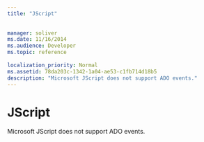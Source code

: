 ```yaml
---
title: "JScript"
 
 
manager: soliver
ms.date: 11/16/2014
ms.audience: Developer
ms.topic: reference
  
localization_priority: Normal
ms.assetid: 78da203c-1342-1a04-ae53-c1fb714d18b5
description: "Microsoft JScript does not support ADO events."
---
```


# JScript

Microsoft JScript does not support ADO events.
  

